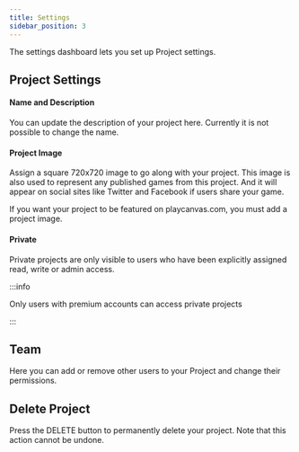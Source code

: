 ```yaml
---
title: Settings
sidebar_position: 3
---
```


The settings dashboard lets you set up Project settings.

## Project Settings

#### Name and Description

You can update the description of your project here. Currently it is not possible to change the name.

#### Project Image

Assign a square 720x720 image to go along with your project. This image is also used to represent any published games from this project. And it will appear on social sites like Twitter and Facebook if users share your game.

If you want your project to be featured on playcanvas.com, you must add a project image.

#### Private

Private projects are only visible to users who have been explicitly assigned read, write or admin access.

:::info

Only users with premium accounts can access private projects

:::

## Team

Here you can add or remove other users to your Project and change their permissions.

## Delete Project

Press the DELETE button to permanently delete your project. Note that this action cannot be undone.


